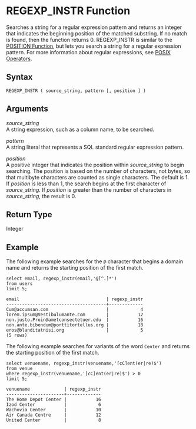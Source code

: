 # REGEXP\_INSTR Function<a name="REGEXP_INSTR"></a>

Searches a string for a regular expression pattern and returns an integer that indicates the beginning position of the matched substring\. If no match is found, then the function returns 0\. REGEXP\_INSTR is similar to the [POSITION Function](r_POSITION.md), but lets you search a string for a regular expression pattern\. For more information about regular expressions, see [POSIX Operators](pattern-matching-conditions-posix.md)\.

## Syntax<a name="REGEXP_INSTR-synopsis"></a>

```
REGEXP_INSTR ( source_string, pattern [, position ] )
```

## Arguments<a name="REGEXP_INSTR-arguments"></a>

 *source\_string*   
A string expression, such as a column name, to be searched\. 

 *pattern*   
A string literal that represents a SQL standard regular expression pattern\.

 *position*   
A positive integer that indicates the position within *source\_string* to begin searching\. The position is based on the number of characters, not bytes, so that multibyte characters are counted as single characters\. The default is 1\. If *position* is less than 1, the search begins at the first character of *source\_string*\. If *position* is greater than the number of characters in *source\_string*, the result is 0\.

## Return Type<a name="REGEXP_INSTR-return-type"></a>

Integer

## Example<a name="REGEXP_INSTR-examples"></a>

The following example searches for the `@` character that begins a domain name and returns the starting position of the first match\.

```
select email, regexp_instr(email,'@[^.]*') 
from users 
limit 5;
                  
email                                 | regexp_instr
--------------------------------------+-------------
Cum@accumsan.com                      |            4
lorem.ipsum@Vestibulumante.com        |           12
non.justo.Proin@ametconsectetuer.edu  |           16
non.ante.bibendum@porttitortellus.org |           18
eros@blanditatnisi.org                |            5
(5 rows)
```

The following example searches for variants of the word `Center` and returns the starting position of the first match\.

```
select venuename, regexp_instr(venuename,'[cC]ent(er|re)$') 
from venue 
where regexp_instr(venuename,'[cC]ent(er|re)$') > 0 
limit 5;

venuename             | regexp_instr
----------------------+-------------
The Home Depot Center |           16
Izod Center           |            6
Wachovia Center       |           10
Air Canada Centre     |           12
United Center         |            8
```